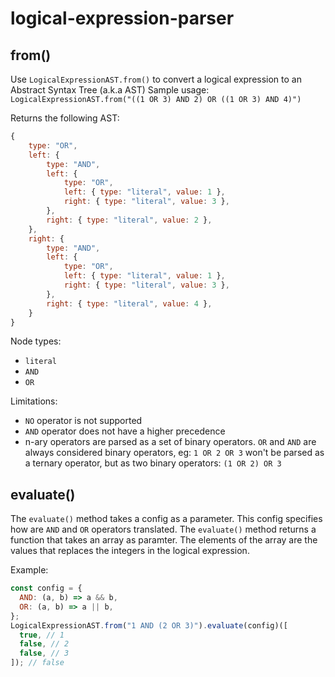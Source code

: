 # logical-expression-parser

## from()

Use `LogicalExpressionAST.from()` to convert a logical expression to an Abstract Syntax Tree (a.k.a AST)
Sample usage:
`LogicalExpressionAST.from("((1 OR 3) AND 2) OR ((1 OR 3) AND 4)")`

Returns the following AST:

```javascript
{
    type: "OR",
    left: {
        type: "AND",
        left: {
            type: "OR",
            left: { type: "literal", value: 1 },
            right: { type: "literal", value: 3 },
        },
        right: { type: "literal", value: 2 },
    },
    right: {
        type: "AND",
        left: {
            type: "OR",
            left: { type: "literal", value: 1 },
            right: { type: "literal", value: 3 },
        },
        right: { type: "literal", value: 4 },
    }
}
```

Node types:

- `literal`
- `AND`
- `OR`

Limitations:

- `NO` operator is not supported
- `AND` operator does not have a higher precedence
- n-ary operators are parsed as a set of binary operators. `OR` and `AND` are always considered binary operators, eg: `1 OR 2 OR 3` won't be parsed as a ternary operator, but as two binary operators: `(1 OR 2) OR 3`

## evaluate()

The `evaluate()` method takes a config as a parameter. This config specifies how are `AND` and `OR` operators translated.
The `evaluate()` method returns a function that takes an array as paramter.
The elements of the array are the values that replaces the integers in the logical expression.

Example:

```javascript
const config = {
  AND: (a, b) => a && b,
  OR: (a, b) => a || b,
};
LogicalExpressionAST.from("1 AND (2 OR 3)").evaluate(config)([
  true, // 1
  false, // 2
  false, // 3
]); // false
```
